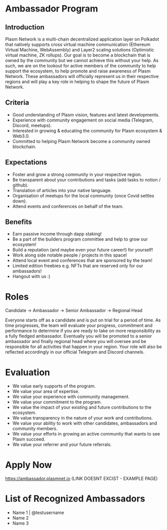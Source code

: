 # Ambassador Program

## Introduction
Plasm Network is a multi-chain decentralized application layer on Polkadot that natively supports cross virtual machine communication (Ethereum Virtual Machine, WebAssembly) and Layer2 scaling solutions (Optimistic virtual machine, ZK rollups). Our goal is to become a blockchain that is owned by the community but we cannot achieve this without your help. As such, we are on the lookout for active members of the community to help support the ecosystem, to help promote and raise awareness of Plasm Network. These ambassadors will officially represent us in their respective regions and will play a key role in helping to shape the future of Plasm Network.

## Criteria
* Good understanding of Plasm vision, features and latest developments.
* Experience with community engagement on social media (Telegram, Discord, meetups).
* Interested in growing & educating the community for Plasm ecosystem & Web3.0.
* Committed to helping Plasm Network become a community owned blockchain.

## Expectations
* Foster and grow a strong community in your respective region.
* Be transparent about your contributions and tasks (add tasks to notion / github).
* Translation of articles into your native language.
* Organisation of meetups for the local community (once Covid settles down).
* Attend events and conferences on behalf of the team.

## Benefits
* Earn passive income through dapp staking!
* Be a part of the builders program committee and help to grow our ecosystem!
* Build a reputation (and maybe even your future career!) for yourself!
* Work along side notable people / projects in this space!
* Attend local event and conferences that are sponsored by the team!
* Limited edition freebies e.g. NFTs that are reserved only for our ambassadors!
* Hangout with us :)

# Roles
Candidate -> Ambassador -> Senior Ambassador -> Regional Head

Everyone starts off as a candidate and is put on trial for a period of time. As time progresses, the team will evaluate your progress, commitment and performance to determine if you are ready to take on more responsibility as a fully fledged ambassador. Eventually you will be promoted to a senior ambassador and finally regional head where you will oversee and be responsible for all activities that happen in your region. Your role will also be reflected accordingly in our official Telegram and Discord channels.

# Evaluation
* We value early supports of the program.
* We value your area of expertise.
* We value your experience with community management.
* We value your commitment to the program.
* We value the impact of your existing and future contributions to the ecosystem.
* We value transparency in the nature of your work and contributions.
* We value your ability to work with other candidates, ambassadors and community members.
* We value your efforts in growing an active community that wants to see Plasm succeed.
* We value your referrer and your future referrals.

# Apply Now
https://ambassador.plasmnet.io (LINK DOESNT EXCIST - EXAMPLE PAGE)

# List of Recognized Ambassadors 
* Name 1 | @testusername
* Name 2
* Name 3
